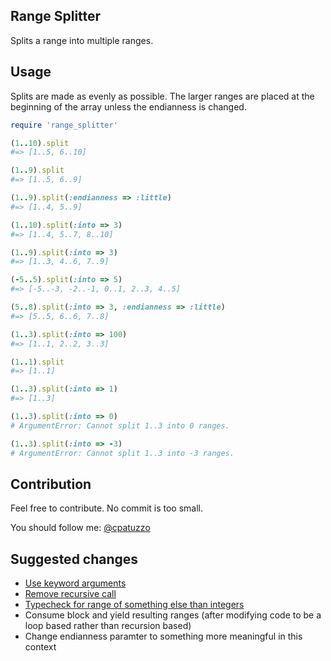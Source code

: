 ## Range Splitter

Splits a range into multiple ranges.

## Usage

Splits are made as evenly as possible. The larger ranges are placed at the beginning of the array unless the endianness is changed.

```ruby
require 'range_splitter'

(1..10).split
#=> [1..5, 6..10]

(1..9).split
#=> [1..5, 6..9]

(1..9).split(:endianness => :little)
#=> [1..4, 5..9]

(1..10).split(:into => 3)
#=> [1..4, 5..7, 8..10]

(1..9).split(:into => 3)
#=> [1..3, 4..6, 7..9]

(-5..5).split(:into => 5)
#=> [-5..-3, -2..-1, 0..1, 2..3, 4..5]

(5..8).split(:into => 3, :endianness => :little)
#=> [5..5, 6..6, 7..8]

(1..3).split(:into => 100)
#=> [1..1, 2..2, 3..3]

(1..1).split
#=> [1..1]

(1..3).split(:into => 1)
#=> [1..3]

(1..3).split(:into => 0)
# ArgumentError: Cannot split 1..3 into 0 ranges.

(1..3).split(:into => -3)
# ArgumentError: Cannot split 1..3 into -3 ranges.
```

## Contribution

Feel free to contribute. No commit is too small.

You should follow me: [@cpatuzzo](https://twitter.com/cpatuzzo)

## Suggested changes

* [Use keyword arguments](https://github.com/veriservus/range_splitter/blob/419ce7ea796b6c762d1bbc123a2388a29a319339/lib/range_splitter.rb#L2-4)
* [Remove recursive call](https://github.com/veriservus/range_splitter/blob/419ce7ea796b6c762d1bbc123a2388a29a319339/lib/range_splitter.rb#L28)
* [Typecheck for range of something else than integers](https://github.com/veriservus/range_splitter/blob/419ce7ea796b6c762d1bbc123a2388a29a319339/lib/range_splitter.rb#L6-14)
* Consume block and yield resulting ranges (after modifying code to be a loop based rather than recursion based)
* Change endianness paramter to something more meaningful in this context
